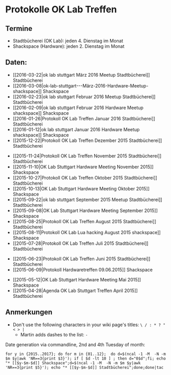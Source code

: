 # Protokolle OK Lab Treffen 

## Termine  

* Stadtbücherei (OK Lab): jeden 4. Dienstag im Monat
* Shackspace (Hardware): jeden 2. Dienstag im Monat

## Daten:


<!--
* [[2017-12-26]] Stadtbücherei
* [[2017-12-12]] Shackspace
* [[2017-11-28]] Stadtbücherei
* [[2017-11-14]] Shackspace
* [[2017-10-24]] Stadtbücherei
* [[2017-10-10]] Shackspace
* [[2017-09-26]] Stadtbücherei
* [[2017-09-12]] Shackspace
* [[2017-08-22]] Stadtbücherei
* [[2017-08-08]] Shackspace
* [[2017-07-25]] Stadtbücherei
* [[2017-07-11]] Shackspace
* [[2017-06-27]] Stadtbücherei
* [[2017-06-13]] Shackspace
* [[2017-05-23]] Stadtbücherei
* [[2017-05-09]] Shackspace
* [[2017-04-25]] Stadtbücherei
* [[2017-04-11]] Shackspace
* [[2017-03-28]] Stadtbücherei
* [[2017-03-14]] Shackspace
* [[2017-02-28]] Stadtbücherei
* [[2017-02-14]] Shackspace
* [[2017-01-24]] Stadtbücherei
* [[2017-01-10]] Shackspace
* [[2016-12-27]] Stadtbücherei
* [[2016-12-13]] Shackspace
* [[2016-11-22]] Stadtbücherei
* [[2016-11-08]] Shackspace
* [[2016-10-25]] Stadtbücherei
* [[2016-10-11]] Shackspace
* [[2016-09-27]] Stadtbücherei
* [[2016-09-13]] Shackspace
* [[2016-08-23]] Stadtbücherei
* [[2016-08-09]] Shackspace
* [[2016-07-26]] Stadtbücherei
* [[2016-07-12]] Shackspace
* [[2016-06-28]] Stadtbücherei
* [[2016-06-14]] Shackspace
* [[2016-05-24]] Stadtbücherei
* [[2016-05-10]] Shackspace
* [[2016-04-26]] Stadtbücherei
* [[2016-04-12]] Shackspace
-->

* [[2016-03-22|ok lab stuttgart März 2016 Meetup Stadtbücherei]] Stadtbücherei 
* [[2016-03-08|ok-lab-stuttgart---März-2016-Hardware-Meetup-shackspace]] Shackspace
* [[2016-02-23|ok lab stuttgart Februar 2016 Meetup Stadtbücherei]] Stadtbücherei
* [[2016-02-09|ok lab stuttgart  Februar 2016 Hardware Meetup shackspace]] Shackspace
* [[2016-01-26|Protokoll OK Lab Treffen Januar 2016 Stadtbücherei]] Stadtbücherei
* [[2016-01-12|ok lab stuttgart   Januar 2016 Hardware Meetup shackspace]] Shackspace
* [[2015-12-22|Protokoll OK Lab Treffen Dezember 2015 Stadtbücherei]] Stadtbücherei

<!-- 
* [[2015-12-08|]] Shackspace
-->

* [[2015-11-24|Protokoll OK Lab Treffen November 2015 Stadtbücherei]] Stadtbücherei
* [[2015-11-10|OK Lab Stuttgart Hardware Meeting November 2015]] Shackspace
* [[2015-10-27|Protokoll OK Lab Treffen Oktober 2015 Stadtbücherei]] Stadtbücherei
* [[2015-10-13|OK Lab Stuttgart Hardware Meeting Oktober 2015]] Shackspace
* [[2015-09-22|ok lab stuttgart September 2015 Meetup Stadtbücherei]] Stadtbücherei
* [[2015-09-08|OK Lab Stuttgart Hardware Meeting September 2015]] Shackspace
* [[2015-08-25|Protokoll OK Lab Treffen August 2015 Stadtbücherei]] Stadtbücherei
* [[2015-08-11|Protokoll OK Lab Lua hacking August 2015 shackspace]] Shackspace
* [[2015-07-28|Protokoll OK Lab Treffen Juli 2015 Stadtbücherei]] Stadtbücherei

<!-- 
* [[2015-07-14|]] Shackspace
-->

* [[2015-06-23|Protokoll OK Lab Treffen Juni 2015 Stadtbücherei]] Stadtbücherei
* [[2015-06-09|Protokoll Hardwaretreffen 09.06.2015]] Shackspace

<!-- 
* [[2015-05-26|]] Stadtbücherei 
-->

* [[2015-05-12|OK Lab Stuttgart Hardware Meeting Mai 2015]] Shackspace
* [[2015-04-28|Agenda OK Lab Stuttgart Treffen April 2015]] Stadtbücherei

## Anmerkungen

* Don't use the following characters in your wiki page's titles: `\ / : * ? " < > |`
    * Martin adds dashes to the list: `-`  

Date generation via commandline, 2nd and 4th Tuesday of month:

    for y in {2015..2017}; do for m in {01..12};  do d=$(ncal -1 -M  -N -m $m $y|awk 'NR==3{print $3}'); if [ $d -lt 10 ] ; then d="0$d";fi; echo "* [[$y-$m-$d]] Shackspace";d=$(ncal -1 -M  -N -m $m $y|awk 'NR==3{print $5}'); echo "* [[$y-$m-$d]] Stadtbücherei";done;done|tac
